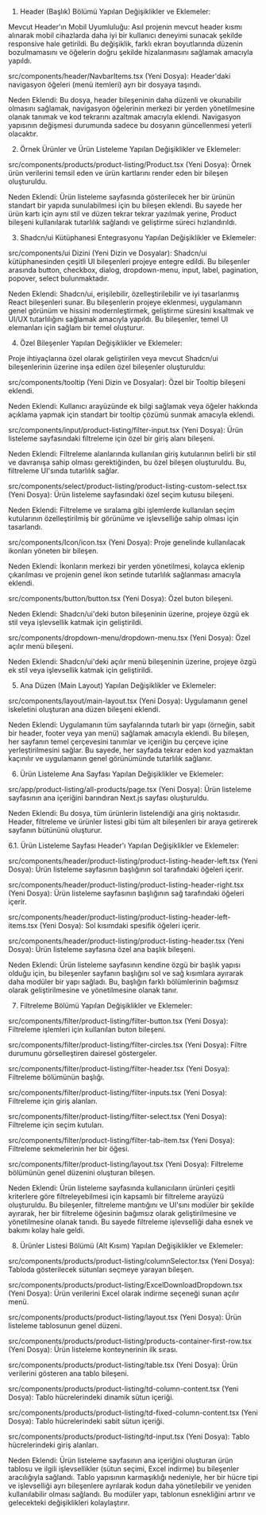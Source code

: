 1. Header (Başlık) Bölümü
   Yapılan Değişiklikler ve Eklemeler:

Mevcut Header'ın Mobil Uyumluluğu: Asıl projenin mevcut header kısmı alınarak mobil cihazlarda daha iyi bir kullanıcı deneyimi sunacak şekilde responsive hale getirildi. Bu değişiklik, farklı ekran boyutlarında düzenin bozulmamasını ve öğelerin doğru şekilde hizalanmasını sağlamak amacıyla yapıldı.

src/components/header/NavbarItems.tsx (Yeni Dosya): Header'daki navigasyon öğeleri (menü itemleri) ayrı bir dosyaya taşındı.

Neden Eklendi: Bu dosya, header bileşeninin daha düzenli ve okunabilir olmasını sağlamak, navigasyon öğelerinin merkezi bir yerden yönetilmesine olanak tanımak ve kod tekrarını azaltmak amacıyla eklendi. Navigasyon yapısının değişmesi durumunda sadece bu dosyanın güncellenmesi yeterli olacaktır.

2. Örnek Ürünler ve Ürün Listeleme
   Yapılan Değişiklikler ve Eklemeler:

src/components/products/product-listing/Product.tsx (Yeni Dosya): Örnek ürün verilerini temsil eden ve ürün kartlarını render eden bir bileşen oluşturuldu.

Neden Eklendi: Ürün listeleme sayfasında gösterilecek her bir ürünün standart bir yapıda sunulabilmesi için bu bileşen eklendi. Bu sayede her ürün kartı için aynı stil ve düzen tekrar tekrar yazılmak yerine, Product bileşeni kullanılarak tutarlılık sağlandı ve geliştirme süreci hızlandırıldı.

3. Shadcn/ui Kütüphanesi Entegrasyonu
   Yapılan Değişiklikler ve Eklemeler:

src/components/ui Dizini (Yeni Dizin ve Dosyalar): Shadcn/ui kütüphanesinden çeşitli UI bileşenleri projeye entegre edildi. Bu bileşenler arasında button, checkbox, dialog, dropdown-menu, input, label, pagination, popover, select bulunmaktadır.

Neden Eklendi: Shadcn/ui, erişilebilir, özelleştirilebilir ve iyi tasarlanmış React bileşenleri sunar. Bu bileşenlerin projeye eklenmesi, uygulamanın genel görünüm ve hissini modernleştirmek, geliştirme süresini kısaltmak ve UI/UX tutarlılığını sağlamak amacıyla yapıldı. Bu bileşenler, temel UI elemanları için sağlam bir temel oluşturur.

4. Özel Bileşenler
   Yapılan Değişiklikler ve Eklemeler:

Proje ihtiyaçlarına özel olarak geliştirilen veya mevcut Shadcn/ui bileşenlerinin üzerine inşa edilen özel bileşenler oluşturuldu:

src/components/tooltip (Yeni Dizin ve Dosyalar): Özel bir Tooltip bileşeni eklendi.

Neden Eklendi: Kullanıcı arayüzünde ek bilgi sağlamak veya öğeler hakkında açıklama yapmak için standart bir tooltip çözümü sunmak amacıyla eklendi.

src/components/input/product-listing/filter-input.tsx (Yeni Dosya): Ürün listeleme sayfasındaki filtreleme için özel bir giriş alanı bileşeni.

Neden Eklendi: Filtreleme alanlarında kullanılan giriş kutularının belirli bir stil ve davranışa sahip olması gerektiğinden, bu özel bileşen oluşturuldu. Bu, filtreleme UI'sında tutarlılık sağlar.

src/components/select/product-listing/product-listing-custom-select.tsx (Yeni Dosya): Ürün listeleme sayfasındaki özel seçim kutusu bileşeni.

Neden Eklendi: Filtreleme ve sıralama gibi işlemlerde kullanılan seçim kutularının özelleştirilmiş bir görünüme ve işlevselliğe sahip olması için tasarlandı.

src/components/Icon/icon.tsx (Yeni Dosya): Proje genelinde kullanılacak ikonları yöneten bir bileşen.

Neden Eklendi: İkonların merkezi bir yerden yönetilmesi, kolayca eklenip çıkarılması ve projenin genel ikon setinde tutarlılık sağlanması amacıyla eklendi.

src/components/button/button.tsx (Yeni Dosya): Özel buton bileşeni.

Neden Eklendi: Shadcn/ui'deki buton bileşeninin üzerine, projeye özgü ek stil veya işlevsellik katmak için geliştirildi.

src/components/dropdown-menu/dropdown-menu.tsx (Yeni Dosya): Özel açılır menü bileşeni.

Neden Eklendi: Shadcn/ui'deki açılır menü bileşeninin üzerine, projeye özgü ek stil veya işlevsellik katmak için geliştirildi.

5. Ana Düzen (Main Layout)
   Yapılan Değişiklikler ve Eklemeler:

src/components/layout/main-layout.tsx (Yeni Dosya): Uygulamanın genel iskeletini oluşturan ana düzen bileşeni eklendi.

Neden Eklendi: Uygulamanın tüm sayfalarında tutarlı bir yapı (örneğin, sabit bir header, footer veya yan menü) sağlamak amacıyla eklendi. Bu bileşen, her sayfanın temel çerçevesini tanımlar ve içeriğin bu çerçeve içine yerleştirilmesini sağlar. Bu sayede, her sayfada tekrar eden kod yazmaktan kaçınılır ve uygulamanın genel görünümünde tutarlılık sağlanır.

6. Ürün Listeleme Ana Sayfası
   Yapılan Değişiklikler ve Eklemeler:

src/app/product-listing/all-products/page.tsx (Yeni Dosya): Ürün listeleme sayfasının ana içeriğini barındıran Next.js sayfası oluşturuldu.

Neden Eklendi: Bu dosya, tüm ürünlerin listelendiği ana giriş noktasıdır. Header, filtreleme ve ürünler listesi gibi tüm alt bileşenleri bir araya getirerek sayfanın bütününü oluşturur.

6.1. Ürün Listeleme Sayfası Header'ı
Yapılan Değişiklikler ve Eklemeler:

src/components/header/product-listing/product-listing-header-left.tsx (Yeni Dosya): Ürün listeleme sayfasının başlığının sol tarafındaki öğeleri içerir.

src/components/header/product-listing/product-listing-header-right.tsx (Yeni Dosya): Ürün listeleme sayfasının başlığının sağ tarafındaki öğeleri içerir.

src/components/header/product-listing/product-listing-header-left-items.tsx (Yeni Dosya): Sol kısımdaki spesifik öğeleri içerir.

src/components/header/product-listing/product-listing-header.tsx (Yeni Dosya): Ürün listeleme sayfasına özel ana başlık bileşeni.

Neden Eklendi: Ürün listeleme sayfasının kendine özgü bir başlık yapısı olduğu için, bu bileşenler sayfanın başlığını sol ve sağ kısımlara ayırarak daha modüler bir yapı sağladı. Bu, başlığın farklı bölümlerinin bağımsız olarak geliştirilmesine ve yönetilmesine olanak tanır.

7. Filtreleme Bölümü
   Yapılan Değişiklikler ve Eklemeler:

src/components/filter/product-listing/filter-button.tsx (Yeni Dosya): Filtreleme işlemleri için kullanılan buton bileşeni.

src/components/filter/product-listing/filter-circles.tsx (Yeni Dosya): Filtre durumunu görselleştiren dairesel göstergeler.

src/components/filter/product-listing/filter-header.tsx (Yeni Dosya): Filtreleme bölümünün başlığı.

src/components/filter/product-listing/filter-inputs.tsx (Yeni Dosya): Filtreleme için giriş alanları.

src/components/filter/product-listing/filter-select.tsx (Yeni Dosya): Filtreleme için seçim kutuları.

src/components/filter/product-listing/filter-tab-item.tsx (Yeni Dosya): Filtreleme sekmelerinin her bir öğesi.

src/components/filter/product-listing/layout.tsx (Yeni Dosya): Filtreleme bölümünün genel düzenini oluşturan bileşen.

Neden Eklendi: Ürün listeleme sayfasında kullanıcıların ürünleri çeşitli kriterlere göre filtreleyebilmesi için kapsamlı bir filtreleme arayüzü oluşturuldu. Bu bileşenler, filtreleme mantığını ve UI'sını modüler bir şekilde ayırarak, her bir filtreleme öğesinin bağımsız olarak geliştirilmesine ve yönetilmesine olanak tanıdı. Bu sayede filtreleme işlevselliği daha esnek ve bakımı kolay hale geldi.

8. Ürünler Listesi Bölümü (Alt Kısım)
   Yapılan Değişiklikler ve Eklemeler:

src/components/products/product-listing/columnSelector.tsx (Yeni Dosya): Tabloda gösterilecek sütunları seçmeye yarayan bileşen.

src/components/products/product-listing/ExcelDownloadDropdown.tsx (Yeni Dosya): Ürün verilerini Excel olarak indirme seçeneği sunan açılır menü.

src/components/products/product-listing/layout.tsx (Yeni Dosya): Ürün listeleme tablosunun genel düzeni.

src/components/products/product-listing/products-container-first-row.tsx (Yeni Dosya): Ürün listeleme konteynerinin ilk sırası.

src/components/products/product-listing/table.tsx (Yeni Dosya): Ürün verilerini gösteren ana tablo bileşeni.

src/components/products/product-listing/td-column-content.tsx (Yeni Dosya): Tablo hücrelerindeki dinamik sütun içeriği.

src/components/products/product-listing/td-fixed-column-content.tsx (Yeni Dosya): Tablo hücrelerindeki sabit sütun içeriği.

src/components/products/product-listing/td-input.tsx (Yeni Dosya): Tablo hücrelerindeki giriş alanları.

Neden Eklendi: Ürün listeleme sayfasının ana içeriğini oluşturan ürün tablosu ve ilgili işlevsellikler (sütun seçimi, Excel indirme) bu bileşenler aracılığıyla sağlandı. Tablo yapısının karmaşıklığı nedeniyle, her bir hücre tipi ve işlevselliği ayrı bileşenlere ayrılarak kodun daha yönetilebilir ve yeniden kullanılabilir olması sağlandı. Bu modüler yapı, tablonun esnekliğini artırır ve gelecekteki değişiklikleri kolaylaştırır.
